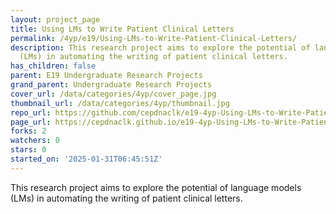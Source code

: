 ```yaml
---
layout: project_page
title: Using LMs to Write Patient Clinical Letters
permalink: /4yp/e19/Using-LMs-to-Write-Patient-Clinical-Letters/
description: This research project aims to explore the potential of language models
  (LMs) in automating the writing of patient clinical letters.
has_children: false
parent: E19 Undergraduate Research Projects
grand_parent: Undergraduate Research Projects
cover_url: /data/categories/4yp/cover_page.jpg
thumbnail_url: /data/categories/4yp/thumbnail.jpg
repo_url: https://github.com/cepdnaclk/e19-4yp-Using-LMs-to-Write-Patient-Clinical-Letters
page_url: https://cepdnaclk.github.io/e19-4yp-Using-LMs-to-Write-Patient-Clinical-Letters
forks: 2
watchers: 0
stars: 0
started_on: '2025-01-31T06:45:51Z'
---
```


This research project aims to explore the potential of language models (LMs) in automating the writing of patient clinical letters.